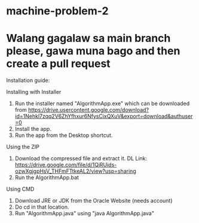 # machine-problem-2

# Walang gagalaw sa main branch please, gawa muna bago and then create a pull request

Installation guide:

Installing with Installer
1. Run the installer named "AlgorithmApp.exe" which can be downloaded from https://drive.usercontent.google.com/download?id=1Nehkl7zqq2V6ZhYfhxur6NfysCixQXuV&export=download&authuser=0
2. Install the app.
3. Run the app from the Desktop shortcut.

Using the ZIP
1. Download the compressed file and extract it. DL Link: https://drive.google.com/file/d/1QjRUids-ozwXgjgpHsV_THFmFTtkeAL2/view?usp=sharing
2. Run the AlgorithmApp.bat

Using CMD
1. Download JRE or JDK from the Oracle Website (needs account)
2. Do cd in that location.
3. Run "AlgorithmApp.java" using "java AlgorithmApp.java"
